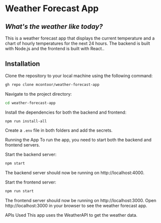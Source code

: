 # Weather Forecast App

## _What's the weather like today?_

This is a weather forecast app that displays the current temperature and a chart of hourly temperatures for the next 24 hours. The backend is built with Node.js and the frontend is built with React..

## Installation

Clone the repository to your local machine using the following command:

```sh
gh repo clone mcontoor/weather-forecast-app
```

Navigate to the project directory:

```sh
cd weather-forecast-app
```

Install the dependencies for both the backend and frontend:

```sh
npm run install-all
```

Create a ```.env``` file in both folders and add the secrets.

Running the App
To run the app, you need to start both the backend and frontend servers.

Start the backend server:

```sh
npm start
```

The backend server should now be running on http://localhost:4000.

Start the frontend server:

```sh
npm run start
```

The frontend server should now be running on http://localhost:3000.
Open http://localhost:3000 in your browser to see the weather forecast app.

APIs Used
This app uses the WeatherAPI to get the weather data.
